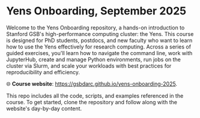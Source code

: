 # Yens Onboarding, September 2025

Welcome to the Yens Onboarding repository, a hands-on introduction to Stanford GSB's high-performance computing cluster: the Yens. This course is designed for PhD students, postdocs, and new faculty who want to learn how to use the Yens effectively for research computing. Across a series of guided exercises, you'll learn how to navigate the command line, work with JupyterHub, create and manage Python environments, run jobs on the cluster via Slurm, and scale your workloads with best practices for reproducibility and efficiency.

🌐 **Course website**: <a href="https://gsbdarc.github.io/yens-onboarding-2025" target="_blank">https://gsbdarc.github.io/yens-onboarding-2025</a>.

This repo includes all the code, scripts, and examples referenced in the course. To get started, clone the repository and follow along with the website's day-by-day content.


